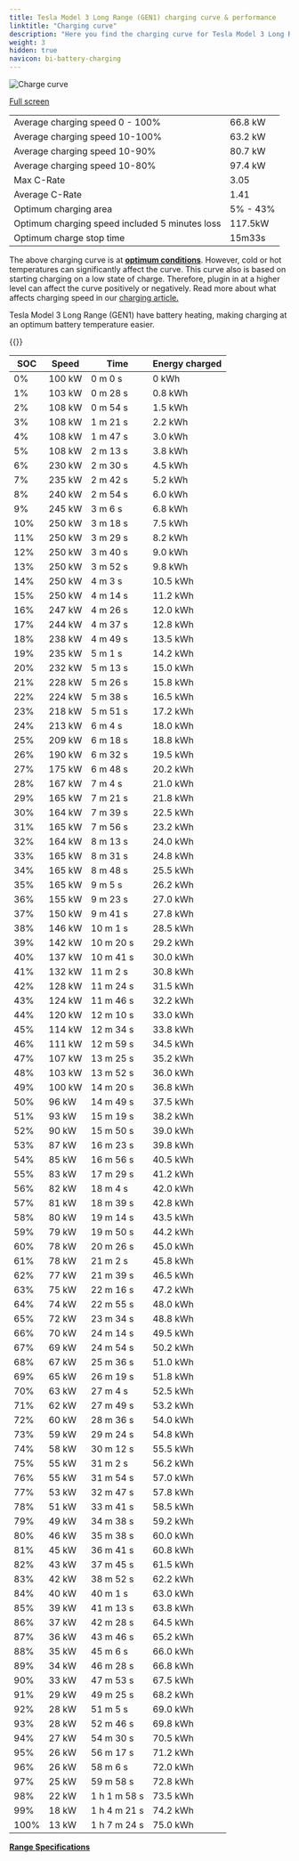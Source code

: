```yaml
---
title: Tesla Model 3 Long Range (GEN1) charging curve & performance
linktitle: "Charging curve"
description: "Here you find the charging curve for Tesla Model 3 Long Range (GEN1)."
weight: 3
hidden: true
navicon: bi-battery-charging
---
```

<!-- markdownlint-disable MD033 -->
<img src="/images/models/tesla/model_3/model_3_long_range_gen1/chargingcurve.svg" alt="Charge curve" class="img-fluid">

[Full screen](/images/models/tesla/model_3/model_3_long_range_gen1/chargingcurve.svg)


<table class="table table-striped border">
<tbody>
<tr>
<td>Average charging speed 0 - 100%</td><td>66.8 kW</td>
</tr>
<tr>
<td>Average charging speed 10-100%</td><td>63.2 kW</td>
</tr>
<tr>
<td>Average charging speed 10-90%</td><td>80.7 kW</td>
</tr>
<tr>
<td>Average charging speed 10-80%</td><td>97.4 kW</td>
</tr>
<tr>
<td>Max C-Rate</td><td>3.05</td>
</tr>
<tr>
<td>Average C-Rate</td><td>1.41</td>
</tr>
<tr>
<td>Optimum charging area</td><td>5% - 43%</td>
</tr>
<tr>
<td>Optimum charging speed included 5 minutes loss</td><td>117.5kW</td>
</tr>
<tr>
<td>Optimum charge stop time</td><td>15m33s</td>
</tr>
</tbody>
</table>


The above charging curve is at **[optimum conditions](../../../../../technology/battery/charging/#temperature)**. However, cold or hot temperatures can significantly affect the curve. This curve also is based on starting charging on a low state of charge. Therefore, plugin in at a higher level can affect the curve positively or negatively. Read more about what affects charging speed in our [charging article.](../../../../../technology/battery/charging/)


Tesla Model 3 Long Range (GEN1) have battery heating, making charging at an optimum battery temperature easier.


{{<evkxdisplayaddarticle />}}
<table class="table table-striped border">
<thead>
<tr><th>SOC</th><th>Speed</th><th>Time</th><th>Energy charged</th></tr>
</thead>
<tbody>
<tr>
<td>0%</td><td>100 kW</td><td> 0 m 0 s </td><td>0 kWh </td>
</tr>
<tr>
<td>1%</td><td>103 kW</td><td> 0 m 28 s </td><td>0.8 kWh </td>
</tr>
<tr>
<td>2%</td><td>108 kW</td><td> 0 m 54 s </td><td>1.5 kWh </td>
</tr>
<tr>
<td>3%</td><td>108 kW</td><td> 1 m 21 s </td><td>2.2 kWh </td>
</tr>
<tr>
<td>4%</td><td>108 kW</td><td> 1 m 47 s </td><td>3.0 kWh </td>
</tr>
<tr>
<td>5%</td><td>108 kW</td><td> 2 m 13 s </td><td>3.8 kWh </td>
</tr>
<tr>
<td>6%</td><td>230 kW</td><td> 2 m 30 s </td><td>4.5 kWh </td>
</tr>
<tr>
<td>7%</td><td>235 kW</td><td> 2 m 42 s </td><td>5.2 kWh </td>
</tr>
<tr>
<td>8%</td><td>240 kW</td><td> 2 m 54 s </td><td>6.0 kWh </td>
</tr>
<tr>
<td>9%</td><td>245 kW</td><td> 3 m 6 s </td><td>6.8 kWh </td>
</tr>
<tr>
<td>10%</td><td>250 kW</td><td> 3 m 18 s </td><td>7.5 kWh </td>
</tr>
<tr>
<td>11%</td><td>250 kW</td><td> 3 m 29 s </td><td>8.2 kWh </td>
</tr>
<tr>
<td>12%</td><td>250 kW</td><td> 3 m 40 s </td><td>9.0 kWh </td>
</tr>
<tr>
<td>13%</td><td>250 kW</td><td> 3 m 52 s </td><td>9.8 kWh </td>
</tr>
<tr>
<td>14%</td><td>250 kW</td><td> 4 m 3 s </td><td>10.5 kWh </td>
</tr>
<tr>
<td>15%</td><td>250 kW</td><td> 4 m 14 s </td><td>11.2 kWh </td>
</tr>
<tr>
<td>16%</td><td>247 kW</td><td> 4 m 26 s </td><td>12.0 kWh </td>
</tr>
<tr>
<td>17%</td><td>244 kW</td><td> 4 m 37 s </td><td>12.8 kWh </td>
</tr>
<tr>
<td>18%</td><td>238 kW</td><td> 4 m 49 s </td><td>13.5 kWh </td>
</tr>
<tr>
<td>19%</td><td>235 kW</td><td> 5 m 1 s </td><td>14.2 kWh </td>
</tr>
<tr>
<td>20%</td><td>232 kW</td><td> 5 m 13 s </td><td>15.0 kWh </td>
</tr>
<tr>
<td>21%</td><td>228 kW</td><td> 5 m 26 s </td><td>15.8 kWh </td>
</tr>
<tr>
<td>22%</td><td>224 kW</td><td> 5 m 38 s </td><td>16.5 kWh </td>
</tr>
<tr>
<td>23%</td><td>218 kW</td><td> 5 m 51 s </td><td>17.2 kWh </td>
</tr>
<tr>
<td>24%</td><td>213 kW</td><td> 6 m 4 s </td><td>18.0 kWh </td>
</tr>
<tr>
<td>25%</td><td>209 kW</td><td> 6 m 18 s </td><td>18.8 kWh </td>
</tr>
<tr>
<td>26%</td><td>190 kW</td><td> 6 m 32 s </td><td>19.5 kWh </td>
</tr>
<tr>
<td>27%</td><td>175 kW</td><td> 6 m 48 s </td><td>20.2 kWh </td>
</tr>
<tr>
<td>28%</td><td>167 kW</td><td> 7 m 4 s </td><td>21.0 kWh </td>
</tr>
<tr>
<td>29%</td><td>165 kW</td><td> 7 m 21 s </td><td>21.8 kWh </td>
</tr>
<tr>
<td>30%</td><td>164 kW</td><td> 7 m 39 s </td><td>22.5 kWh </td>
</tr>
<tr>
<td>31%</td><td>165 kW</td><td> 7 m 56 s </td><td>23.2 kWh </td>
</tr>
<tr>
<td>32%</td><td>164 kW</td><td> 8 m 13 s </td><td>24.0 kWh </td>
</tr>
<tr>
<td>33%</td><td>165 kW</td><td> 8 m 31 s </td><td>24.8 kWh </td>
</tr>
<tr>
<td>34%</td><td>165 kW</td><td> 8 m 48 s </td><td>25.5 kWh </td>
</tr>
<tr>
<td>35%</td><td>165 kW</td><td> 9 m 5 s </td><td>26.2 kWh </td>
</tr>
<tr>
<td>36%</td><td>155 kW</td><td> 9 m 23 s </td><td>27.0 kWh </td>
</tr>
<tr>
<td>37%</td><td>150 kW</td><td> 9 m 41 s </td><td>27.8 kWh </td>
</tr>
<tr>
<td>38%</td><td>146 kW</td><td> 10 m 1 s </td><td>28.5 kWh </td>
</tr>
<tr>
<td>39%</td><td>142 kW</td><td> 10 m 20 s </td><td>29.2 kWh </td>
</tr>
<tr>
<td>40%</td><td>137 kW</td><td> 10 m 41 s </td><td>30.0 kWh </td>
</tr>
<tr>
<td>41%</td><td>132 kW</td><td> 11 m 2 s </td><td>30.8 kWh </td>
</tr>
<tr>
<td>42%</td><td>128 kW</td><td> 11 m 24 s </td><td>31.5 kWh </td>
</tr>
<tr>
<td>43%</td><td>124 kW</td><td> 11 m 46 s </td><td>32.2 kWh </td>
</tr>
<tr>
<td>44%</td><td>120 kW</td><td> 12 m 10 s </td><td>33.0 kWh </td>
</tr>
<tr>
<td>45%</td><td>114 kW</td><td> 12 m 34 s </td><td>33.8 kWh </td>
</tr>
<tr>
<td>46%</td><td>111 kW</td><td> 12 m 59 s </td><td>34.5 kWh </td>
</tr>
<tr>
<td>47%</td><td>107 kW</td><td> 13 m 25 s </td><td>35.2 kWh </td>
</tr>
<tr>
<td>48%</td><td>103 kW</td><td> 13 m 52 s </td><td>36.0 kWh </td>
</tr>
<tr>
<td>49%</td><td>100 kW</td><td> 14 m 20 s </td><td>36.8 kWh </td>
</tr>
<tr>
<td>50%</td><td>96 kW</td><td> 14 m 49 s </td><td>37.5 kWh </td>
</tr>
<tr>
<td>51%</td><td>93 kW</td><td> 15 m 19 s </td><td>38.2 kWh </td>
</tr>
<tr>
<td>52%</td><td>90 kW</td><td> 15 m 50 s </td><td>39.0 kWh </td>
</tr>
<tr>
<td>53%</td><td>87 kW</td><td> 16 m 23 s </td><td>39.8 kWh </td>
</tr>
<tr>
<td>54%</td><td>85 kW</td><td> 16 m 56 s </td><td>40.5 kWh </td>
</tr>
<tr>
<td>55%</td><td>83 kW</td><td> 17 m 29 s </td><td>41.2 kWh </td>
</tr>
<tr>
<td>56%</td><td>82 kW</td><td> 18 m 4 s </td><td>42.0 kWh </td>
</tr>
<tr>
<td>57%</td><td>81 kW</td><td> 18 m 39 s </td><td>42.8 kWh </td>
</tr>
<tr>
<td>58%</td><td>80 kW</td><td> 19 m 14 s </td><td>43.5 kWh </td>
</tr>
<tr>
<td>59%</td><td>79 kW</td><td> 19 m 50 s </td><td>44.2 kWh </td>
</tr>
<tr>
<td>60%</td><td>78 kW</td><td> 20 m 26 s </td><td>45.0 kWh </td>
</tr>
<tr>
<td>61%</td><td>78 kW</td><td> 21 m 2 s </td><td>45.8 kWh </td>
</tr>
<tr>
<td>62%</td><td>77 kW</td><td> 21 m 39 s </td><td>46.5 kWh </td>
</tr>
<tr>
<td>63%</td><td>75 kW</td><td> 22 m 16 s </td><td>47.2 kWh </td>
</tr>
<tr>
<td>64%</td><td>74 kW</td><td> 22 m 55 s </td><td>48.0 kWh </td>
</tr>
<tr>
<td>65%</td><td>72 kW</td><td> 23 m 34 s </td><td>48.8 kWh </td>
</tr>
<tr>
<td>66%</td><td>70 kW</td><td> 24 m 14 s </td><td>49.5 kWh </td>
</tr>
<tr>
<td>67%</td><td>69 kW</td><td> 24 m 54 s </td><td>50.2 kWh </td>
</tr>
<tr>
<td>68%</td><td>67 kW</td><td> 25 m 36 s </td><td>51.0 kWh </td>
</tr>
<tr>
<td>69%</td><td>65 kW</td><td> 26 m 19 s </td><td>51.8 kWh </td>
</tr>
<tr>
<td>70%</td><td>63 kW</td><td> 27 m 4 s </td><td>52.5 kWh </td>
</tr>
<tr>
<td>71%</td><td>62 kW</td><td> 27 m 49 s </td><td>53.2 kWh </td>
</tr>
<tr>
<td>72%</td><td>60 kW</td><td> 28 m 36 s </td><td>54.0 kWh </td>
</tr>
<tr>
<td>73%</td><td>59 kW</td><td> 29 m 24 s </td><td>54.8 kWh </td>
</tr>
<tr>
<td>74%</td><td>58 kW</td><td> 30 m 12 s </td><td>55.5 kWh </td>
</tr>
<tr>
<td>75%</td><td>55 kW</td><td> 31 m 2 s </td><td>56.2 kWh </td>
</tr>
<tr>
<td>76%</td><td>55 kW</td><td> 31 m 54 s </td><td>57.0 kWh </td>
</tr>
<tr>
<td>77%</td><td>53 kW</td><td> 32 m 47 s </td><td>57.8 kWh </td>
</tr>
<tr>
<td>78%</td><td>51 kW</td><td> 33 m 41 s </td><td>58.5 kWh </td>
</tr>
<tr>
<td>79%</td><td>49 kW</td><td> 34 m 38 s </td><td>59.2 kWh </td>
</tr>
<tr>
<td>80%</td><td>46 kW</td><td> 35 m 38 s </td><td>60.0 kWh </td>
</tr>
<tr>
<td>81%</td><td>45 kW</td><td> 36 m 41 s </td><td>60.8 kWh </td>
</tr>
<tr>
<td>82%</td><td>43 kW</td><td> 37 m 45 s </td><td>61.5 kWh </td>
</tr>
<tr>
<td>83%</td><td>42 kW</td><td> 38 m 52 s </td><td>62.2 kWh </td>
</tr>
<tr>
<td>84%</td><td>40 kW</td><td> 40 m 1 s </td><td>63.0 kWh </td>
</tr>
<tr>
<td>85%</td><td>39 kW</td><td> 41 m 13 s </td><td>63.8 kWh </td>
</tr>
<tr>
<td>86%</td><td>37 kW</td><td> 42 m 28 s </td><td>64.5 kWh </td>
</tr>
<tr>
<td>87%</td><td>36 kW</td><td> 43 m 46 s </td><td>65.2 kWh </td>
</tr>
<tr>
<td>88%</td><td>35 kW</td><td> 45 m 6 s </td><td>66.0 kWh </td>
</tr>
<tr>
<td>89%</td><td>34 kW</td><td> 46 m 28 s </td><td>66.8 kWh </td>
</tr>
<tr>
<td>90%</td><td>33 kW</td><td> 47 m 53 s </td><td>67.5 kWh </td>
</tr>
<tr>
<td>91%</td><td>29 kW</td><td> 49 m 25 s </td><td>68.2 kWh </td>
</tr>
<tr>
<td>92%</td><td>28 kW</td><td> 51 m 5 s </td><td>69.0 kWh </td>
</tr>
<tr>
<td>93%</td><td>28 kW</td><td> 52 m 46 s </td><td>69.8 kWh </td>
</tr>
<tr>
<td>94%</td><td>27 kW</td><td> 54 m 30 s </td><td>70.5 kWh </td>
</tr>
<tr>
<td>95%</td><td>26 kW</td><td> 56 m 17 s </td><td>71.2 kWh </td>
</tr>
<tr>
<td>96%</td><td>26 kW</td><td> 58 m 6 s </td><td>72.0 kWh </td>
</tr>
<tr>
<td>97%</td><td>25 kW</td><td> 59 m 58 s </td><td>72.8 kWh </td>
</tr>
<tr>
<td>98%</td><td>22 kW</td><td>1 h 1 m 58 s </td><td>73.5 kWh </td>
</tr>
<tr>
<td>99%</td><td>18 kW</td><td>1 h 4 m 21 s </td><td>74.2 kWh </td>
</tr>
<tr>
<td>100%</td><td>13 kW</td><td>1 h 7 m 24 s </td><td>75.0 kWh </td>
</tr>
</tbody>
</table>

<div class="mt-3 mb-3">
<a href="../rangeandconsumption/" class="text-decoration-none text-black">
<strong><i class="bi-arrow-left"></i> Range </strong>
</a>
<a href="../specifications/" class="text-decoration-none text-black float-end">
<strong>Specifications <i class="bi-arrow-right"></i></strong>
</a>
</div>
